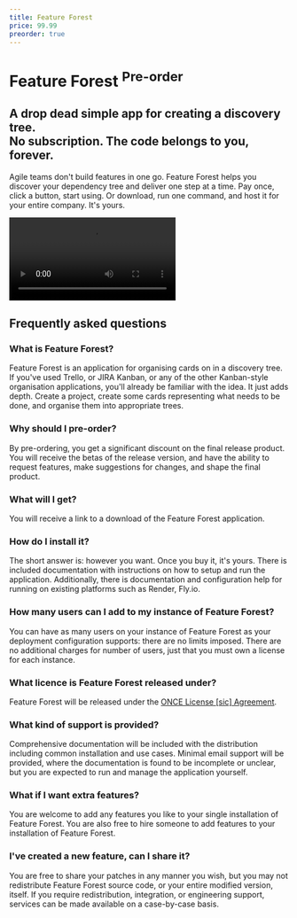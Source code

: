 ```yaml
---
title: Feature Forest
price: 99.99
preorder: true
---
```


# Feature Forest <sup>Pre-order</sup>

## A drop dead simple app for creating a discovery tree.<br /> No subscription. The code belongs to you, forever.

Agile teams don't build features in one go. Feature Forest helps you discover your dependency tree and deliver one step at a time. Pay once, click a button, start using. Or download, run one command, and host it for your entire company. It's yours.

<video class="aspect-video w-full rounded-xl" controls>
  <source src="/feature-forest.mp4" type="video/mp4" />
</video>

## Frequently asked questions

### What is Feature Forest?

Feature Forest is an application for organising cards on in a discovery tree. If you've used Trello, or JIRA Kanban, or any of the other Kanban-style organisation applications, you'll already be familiar with the idea. It just adds depth. Create a project, create some cards representing what needs to be done, and organise them into appropriate trees.

### Why should I pre-order?

By pre-ordering, you get a significant discount on the final release product. You will receive the betas of the release version, and have the ability to request features, make suggestions for changes, and shape the final product.

### What will I get?

You will receive a link to a download of the Feature Forest application.

### How do I install it?

The short answer is: however you want. Once you buy it, it's yours. There is included documentation with instructions on how to setup and run the application. Additionally, there is documentation and configuration help for running on existing platforms such as Render, Fly.io.

### How many users can I add to my instance of Feature Forest?

You can have as many users on your instance of Feature Forest as your deployment configuration supports: there are no limits imposed. There are no additional charges for number of users, just that you must own a license for each instance.

### What licence is Feature Forest released under?

Feature Forest will be released under the [ONCE License [sic] Agreement](https://once.com/license).

### What kind of support is provided?

Comprehensive documentation will be included with the distribution including common installation and use cases. Minimal email support will be provided, where the documentation is found to be incomplete or unclear, but you are expected to run and manage the application yourself.

### What if I want extra features?

You are welcome to add any features you like to your single installation of Feature Forest. You are also free to hire someone to add features to your installation of Feature Forest.

### I've created a new feature, can I share it?

You are free to share your patches in any manner you wish, but you may not redistribute Feature Forest source code, or your entire modified version, itself. If you require redistribution, integration, or engineering support, services can be made available on a case-by-case basis.
